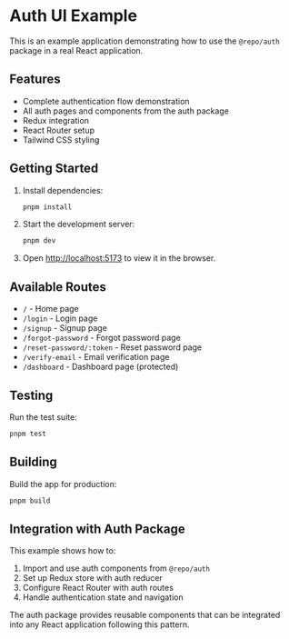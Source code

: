 # Auth UI Example

This is an example application demonstrating how to use the `@repo/auth` package in a real React application.

## Features

- Complete authentication flow demonstration
- All auth pages and components from the auth package
- Redux integration
- React Router setup
- Tailwind CSS styling

## Getting Started

1. Install dependencies:
   ```bash
   pnpm install
   ```

2. Start the development server:
   ```bash
   pnpm dev
   ```

3. Open [http://localhost:5173](http://localhost:5173) to view it in the browser.

## Available Routes

- `/` - Home page
- `/login` - Login page
- `/signup` - Signup page
- `/forgot-password` - Forgot password page
- `/reset-password/:token` - Reset password page
- `/verify-email` - Email verification page
- `/dashboard` - Dashboard page (protected)

## Testing

Run the test suite:

```bash
pnpm test
```

## Building

Build the app for production:

```bash
pnpm build
```

## Integration with Auth Package

This example shows how to:

1. Import and use auth components from `@repo/auth`
2. Set up Redux store with auth reducer
3. Configure React Router with auth routes
4. Handle authentication state and navigation

The auth package provides reusable components that can be integrated into any React application following this pattern. 